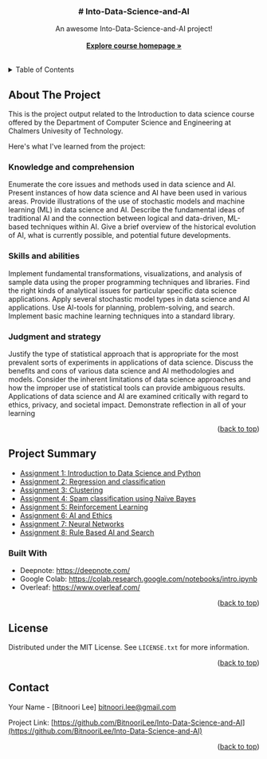 
<a name="readme-top"></a>



<!-- PROJECT LOGO -->
<br />
<div align="center">
  </a>

  <h3 align="center"># Into-Data-Science-and-AI</h3>

  <p align="center">
    An awesome Into-Data-Science-and-AI project!
    <br />
     <br />
    <a href="https://chalmers.instructure.com/courses/18394"><strong>Explore course homepage »</strong></a>
    <br />
    <br />
  </p>
</div>



<!-- TABLE OF CONTENTS -->
<details>
  <summary>Table of Contents</summary>
  <ol>
    <li><a href="#about-the-project">About The Project</a></li>
    <li><a href="#project-summary">Project Summary</a></li>
     <ul>
     <li><a href="#built-with">Built With</a></li>
     </ul>
    <li><a href="#license">License</a></li>
    <li><a href="#contact">Contact</a></li>
  </ol>
</details>




<!-- ABOUT THE PROJECT -->

## About The Project

This is the project output related to the Introduction to data science course offered by the Department of Computer Science and Engineering at Chalmers Univesity of Technology.

Here's what I've learned from the project:

### Knowledge and comprehension

Enumerate the core issues and methods used in data science and AI.
Present instances of how data science and AI have been used in various areas.
Provide illustrations of the use of stochastic models and machine learning (ML) in data science and AI.
Describe the fundamental ideas of traditional AI and the connection between logical and data-driven, ML-based techniques within AI.
Give a brief overview of the historical evolution of AI, what is currently possible, and potential future developments.


### Skills and abilities

Implement fundamental transformations, visualizations, and analysis of sample data using the proper programming techniques and libraries.
Find the right kinds of analytical issues for particular specific data science applications.
Apply several stochastic model types in data science and AI applications.
Use AI-tools for planning, problem-solving, and search. Implement basic machine learning techniques into a standard library.

### Judgment and strategy

Justify the type of statistical approach that is appropriate for the most prevalent sorts of experiments in applications of data science.
Discuss the benefits and cons of various data science and AI methodologies and models.
Consider the inherent limitations of data science approaches and how the improper use of statistical tools can provide ambiguous results.
Applications of data science and AI are examined critically with regard to ethics, privacy, and societal impact.
Demonstrate reflection in all of your learning

<p align="right">(<a href="#readme-top">back to top</a>)</p>


<!-- Project Summary -->
## Project Summary 
 
 * [Assignment 1: Introduction to Data Science and Python](https://github.com/BitnooriLee/Into-Data-Science-and-AI/blob/main/DAT405_Assignment_1.ipynb)
 * [Assignment 2: Regression and classification](https://github.com/BitnooriLee/Into-Data-Science-and-AI/blob/main/DAT405_Assignment_2.ipynb)
 * [Assignment 3: Clustering](https://github.com/BitnooriLee/Into-Data-Science-and-AI/blob/main/DAT405_Assignment_3.ipynb) 
 * [Assignment 4: Spam classification using Naïve Bayes](https://github.com/BitnooriLee/Into-Data-Science-and-AI/blob/main/DAT405_Assignment_4.ipynb)
 * [Assignment 5: Reinforcement Learning](https://github.com/BitnooriLee/Into-Data-Science-and-AI/blob/main/DAT405_Assignment_5.ipynb)
 * [Assignment 6: AI and Ethics](https://www.overleaf.com/read/dzpkrrdgwdng)
 * [Assignment 7: Neural Networks](https://github.com/BitnooriLee/Into-Data-Science-and-AI/blob/main/DAT405_Assignment_7.ipynb)
 * [Assignment 8: Rule Based AI and Search](https://www.overleaf.com/read/bzpszqhgtsxg)


### Built With

* Deepnote: https://deepnote.com/  
* Google Colab: https://colab.research.google.com/notebooks/intro.ipynb  
* Overleaf: https://www.overleaf.com/ 

<p align="right">(<a href="#readme-top">back to top</a>)</p>




<!-- LICENSE -->
## License

Distributed under the MIT License. See `LICENSE.txt` for more information.

<p align="right">(<a href="#readme-top">back to top</a>)</p>



<!-- CONTACT -->
## Contact

Your Name - [Bitnoori Lee] bitnoori.lee@gmail.com

Project Link: [https://github.com/BitnooriLee/Into-Data-Science-and-AI](https://github.com/BitnooriLee/Into-Data-Science-and-AI)

<p align="right">(<a href="#readme-top">back to top</a>)</p>

